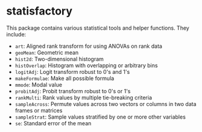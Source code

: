 # statisfactory

This package contains various statistical tools and helper functions. They include:

* `art`: Aligned rank transform for using ANOVAs on rank data
* `geoMean`: Geometric mean
* `hist2d`: Two-dimensional histogram
* `histOverlap`: Histogram with overlapping or arbitrary bins
* `logitAdj`: Logit transform robust to 0's and 1's
* `makeFormulae`: Make all possible formula
* `mmode`: Modal value
* `probitAdj`: Probit transform robust to 0's or 1's
* `rankMulti`: Rank values by multiple tie-breaking criteria
* `sampleAcross`: Permute values across two vectors or columns in two data frames or matrices
* `sampleStrat`: Sample values stratified by one or more other variables
* `se`: Standard error of the mean
